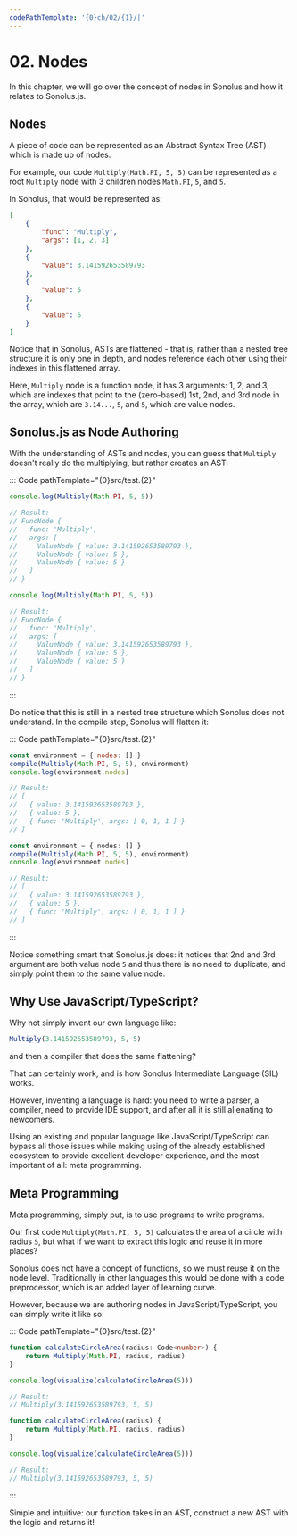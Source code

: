 ```yaml
---
codePathTemplate: '{0}ch/02/{1}/|'
---
```


# 02. Nodes

In this chapter, we will go over the concept of nodes in Sonolus and how it relates to Sonolus.js.

## Nodes

A piece of code can be represented as an Abstract Syntax Tree (AST) which is made up of nodes.

For example, our code `Multiply(Math.PI, 5, 5)` can be represented as a root `Multiply` node with 3 children nodes `Math.PI`, `5`, and `5`.

In Sonolus, that would be represented as:

```json
[
    {
        "func": "Multiply",
        "args": [1, 2, 3]
    },
    {
        "value": 3.141592653589793
    },
    {
        "value": 5
    },
    {
        "value": 5
    }
]
```

Notice that in Sonolus, ASTs are flattened - that is, rather than a nested tree structure it is only one in depth, and nodes reference each other using their indexes in this flattened array.

Here, `Multiply` node is a function node, it has 3 arguments: 1, 2, and 3, which are indexes that point to the (zero-based) 1st, 2nd, and 3rd node in the array, which are `3.14...`, `5`, and `5`, which are value nodes.

## Sonolus.js as Node Authoring

With the understanding of ASTs and nodes, you can guess that `Multiply` doesn't really do the multiplying, but rather creates an AST:

::: Code pathTemplate="{0}src/test.{2}"

```ts
console.log(Multiply(Math.PI, 5, 5))

// Result:
// FuncNode {
//   func: 'Multiply',
//   args: [
//     ValueNode { value: 3.141592653589793 },
//     ValueNode { value: 5 },
//     ValueNode { value: 5 }
//   ]
// }
```

```js
console.log(Multiply(Math.PI, 5, 5))

// Result:
// FuncNode {
//   func: 'Multiply',
//   args: [
//     ValueNode { value: 3.141592653589793 },
//     ValueNode { value: 5 },
//     ValueNode { value: 5 }
//   ]
// }
```

:::

Do notice that this is still in a nested tree structure which Sonolus does not understand. In the compile step, Sonolus will flatten it:

::: Code pathTemplate="{0}src/test.{2}"

```js
const environment = { nodes: [] }
compile(Multiply(Math.PI, 5, 5), environment)
console.log(environment.nodes)

// Result:
// [
//   { value: 3.141592653589793 },
//   { value: 5 },
//   { func: 'Multiply', args: [ 0, 1, 1 ] }
// ]
```

```ts
const environment = { nodes: [] }
compile(Multiply(Math.PI, 5, 5), environment)
console.log(environment.nodes)

// Result:
// [
//   { value: 3.141592653589793 },
//   { value: 5 },
//   { func: 'Multiply', args: [ 0, 1, 1 ] }
// ]
```

:::

Notice something smart that Sonolus.js does: it notices that 2nd and 3rd argument are both value node `5` and thus there is no need to duplicate, and simply point them to the same value node.

## Why Use JavaScript/TypeScript?

Why not simply invent our own language like:

```ts
Multiply(3.141592653589793, 5, 5)
```

and then a compiler that does the same flattening?

That can certainly work, and is how Sonolus Intermediate Language (SIL) works.

However, inventing a language is hard: you need to write a parser, a compiler, need to provide IDE support, and after all it is still alienating to newcomers.

Using an existing and popular language like JavaScript/TypeScript can bypass all those issues while making using of the already established ecosystem to provide excellent developer experience, and the most important of all: meta programming.

## Meta Programming

Meta programming, simply put, is to use programs to write programs.

Our first code `Multiply(Math.PI, 5, 5)` calculates the area of a circle with radius `5`, but what if we want to extract this logic and reuse it in more places?

Sonolus does not have a concept of functions, so we must reuse it on the node level. Traditionally in other languages this would be done with a code preprocessor, which is an added layer of learning curve.

However, because we are authoring nodes in JavaScript/TypeScript, you can simply write it like so:

::: Code pathTemplate="{0}src/test.{2}"

```ts
function calculateCircleArea(radius: Code<number>) {
    return Multiply(Math.PI, radius, radius)
}

console.log(visualize(calculateCircleArea(5)))

// Result:
// Multiply(3.141592653589793, 5, 5)
```

```js
function calculateCircleArea(radius) {
    return Multiply(Math.PI, radius, radius)
}

console.log(visualize(calculateCircleArea(5)))

// Result:
// Multiply(3.141592653589793, 5, 5)
```

:::

Simple and intuitive: our function takes in an AST, construct a new AST with the logic and returns it!
